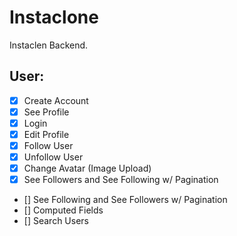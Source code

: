 # Instaclone

Instaclen Backend.

## User:

- [X] Create Account
- [X] See Profile
- [X] Login
- [X] Edit Profile
- [X] Follow User
- [X] Unfollow User
- [X] Change Avatar (Image Upload)
- [X] See Followers and See Following w/ Pagination
- [] See Following and See Followers w/ Pagination
- [] Computed Fields
- [] Search Users